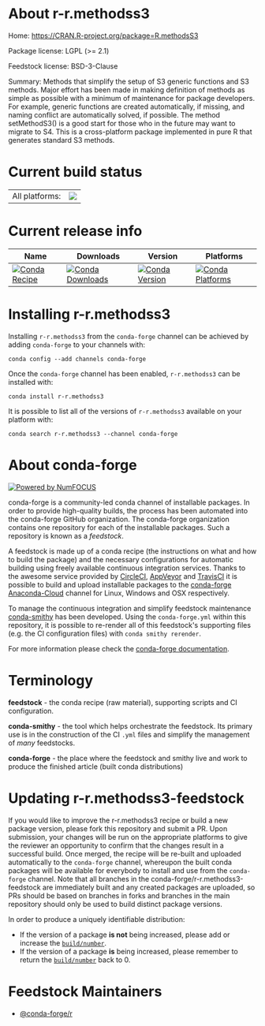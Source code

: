 About r-r.methodss3
===================

Home: https://CRAN.R-project.org/package=R.methodsS3

Package license: LGPL (>= 2.1)

Feedstock license: BSD-3-Clause

Summary: Methods that simplify the setup of S3 generic functions and S3 methods.  Major effort has been made in making definition of methods as simple as possible with a minimum of maintenance for package developers.  For example, generic functions are created automatically, if missing, and naming conflict are automatically solved, if possible.  The method setMethodS3() is a good start for those who in the future may want to migrate to S4.  This is a cross-platform package implemented in pure R that generates standard S3 methods.



Current build status
====================


<table><tr><td>All platforms:</td>
    <td>
      <a href="https://dev.azure.com/conda-forge/feedstock-builds/_build/latest?definitionId=1494&branchName=master">
        <img src="https://dev.azure.com/conda-forge/feedstock-builds/_apis/build/status/r-r.methodss3-feedstock?branchName=master">
      </a>
    </td>
  </tr>
</table>

Current release info
====================

| Name | Downloads | Version | Platforms |
| --- | --- | --- | --- |
| [![Conda Recipe](https://img.shields.io/badge/recipe-r--r.methodss3-green.svg)](https://anaconda.org/conda-forge/r-r.methodss3) | [![Conda Downloads](https://img.shields.io/conda/dn/conda-forge/r-r.methodss3.svg)](https://anaconda.org/conda-forge/r-r.methodss3) | [![Conda Version](https://img.shields.io/conda/vn/conda-forge/r-r.methodss3.svg)](https://anaconda.org/conda-forge/r-r.methodss3) | [![Conda Platforms](https://img.shields.io/conda/pn/conda-forge/r-r.methodss3.svg)](https://anaconda.org/conda-forge/r-r.methodss3) |

Installing r-r.methodss3
========================

Installing `r-r.methodss3` from the `conda-forge` channel can be achieved by adding `conda-forge` to your channels with:

```
conda config --add channels conda-forge
```

Once the `conda-forge` channel has been enabled, `r-r.methodss3` can be installed with:

```
conda install r-r.methodss3
```

It is possible to list all of the versions of `r-r.methodss3` available on your platform with:

```
conda search r-r.methodss3 --channel conda-forge
```


About conda-forge
=================

[![Powered by NumFOCUS](https://img.shields.io/badge/powered%20by-NumFOCUS-orange.svg?style=flat&colorA=E1523D&colorB=007D8A)](http://numfocus.org)

conda-forge is a community-led conda channel of installable packages.
In order to provide high-quality builds, the process has been automated into the
conda-forge GitHub organization. The conda-forge organization contains one repository
for each of the installable packages. Such a repository is known as a *feedstock*.

A feedstock is made up of a conda recipe (the instructions on what and how to build
the package) and the necessary configurations for automatic building using freely
available continuous integration services. Thanks to the awesome service provided by
[CircleCI](https://circleci.com/), [AppVeyor](https://www.appveyor.com/)
and [TravisCI](https://travis-ci.com/) it is possible to build and upload installable
packages to the [conda-forge](https://anaconda.org/conda-forge)
[Anaconda-Cloud](https://anaconda.org/) channel for Linux, Windows and OSX respectively.

To manage the continuous integration and simplify feedstock maintenance
[conda-smithy](https://github.com/conda-forge/conda-smithy) has been developed.
Using the ``conda-forge.yml`` within this repository, it is possible to re-render all of
this feedstock's supporting files (e.g. the CI configuration files) with ``conda smithy rerender``.

For more information please check the [conda-forge documentation](https://conda-forge.org/docs/).

Terminology
===========

**feedstock** - the conda recipe (raw material), supporting scripts and CI configuration.

**conda-smithy** - the tool which helps orchestrate the feedstock.
                   Its primary use is in the construction of the CI ``.yml`` files
                   and simplify the management of *many* feedstocks.

**conda-forge** - the place where the feedstock and smithy live and work to
                  produce the finished article (built conda distributions)


Updating r-r.methodss3-feedstock
================================

If you would like to improve the r-r.methodss3 recipe or build a new
package version, please fork this repository and submit a PR. Upon submission,
your changes will be run on the appropriate platforms to give the reviewer an
opportunity to confirm that the changes result in a successful build. Once
merged, the recipe will be re-built and uploaded automatically to the
`conda-forge` channel, whereupon the built conda packages will be available for
everybody to install and use from the `conda-forge` channel.
Note that all branches in the conda-forge/r-r.methodss3-feedstock are
immediately built and any created packages are uploaded, so PRs should be based
on branches in forks and branches in the main repository should only be used to
build distinct package versions.

In order to produce a uniquely identifiable distribution:
 * If the version of a package **is not** being increased, please add or increase
   the [``build/number``](https://conda.io/docs/user-guide/tasks/build-packages/define-metadata.html#build-number-and-string).
 * If the version of a package **is** being increased, please remember to return
   the [``build/number``](https://conda.io/docs/user-guide/tasks/build-packages/define-metadata.html#build-number-and-string)
   back to 0.

Feedstock Maintainers
=====================

* [@conda-forge/r](https://github.com/conda-forge/r/)

